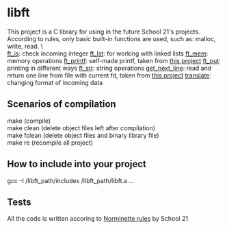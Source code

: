 # libft
This project is a C library for using in the future School 21's projects. \
According to rules, only basic built-in functions are used, such as: malloc, write, read. \ \
[ft_is](): check incoming integer
[ft_lst](): for working with linked lists
[ft_mem](): memory operations
[ft_printf](): self-made printf, taken from [this project](https://github.com/gdamion/ft_printf)
[ft_put](): printing in different ways
[ft_str](): string operations
[get_next_line](): read and return one line from file with current fd, taken from [this project](https://github.com/gdamion/get_next_line)
[translate](): changing format of incoming data
## Scenarios of compilation
make (compile) \
make clean (delete object files left after compilation) \
make fclean (delete object files and binary library file) \
make re (recompile all project)
## How to include into your project
gcc -I /libft_path/includes /libft_path/libft.a ...
## Tests
All the code is written accoring to [Norminette rules](https://github.com/gdamion/Norminette) by School 21

